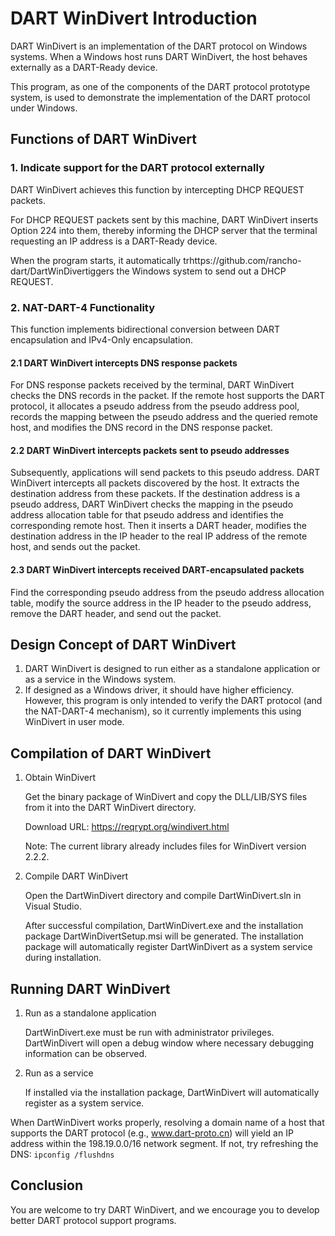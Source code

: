 # DART WinDivert Introduction
DART WinDivert is an implementation of the DART protocol on Windows systems. When a Windows host runs DART WinDivert, the host behaves externally as a DART-Ready device.

This program, as one of the components of the DART protocol prototype system, is used to demonstrate the implementation of the DART protocol under Windows.

## Functions of DART WinDivert

### 1. Indicate support for the DART protocol externally
   
   DART WinDivert achieves this function by intercepting DHCP REQUEST packets.

   For DHCP REQUEST packets sent by this machine, DART WinDivert inserts Option 224 into them, thereby informing the DHCP server that the terminal requesting an IP address is a DART-Ready device.

   When the program starts, it automatically trhttps://github.com/rancho-dart/DartWinDivertiggers the Windows system to send out a DHCP REQUEST.

### 2. NAT-DART-4 Functionality

   This function implements bidirectional conversion between DART encapsulation and IPv4-Only encapsulation.
   
#### 2.1 DART WinDivert intercepts DNS response packets
For DNS response packets received by the terminal, DART WinDivert checks the DNS records in the packet. If the remote host supports the DART protocol, it allocates a pseudo address from the pseudo address pool, records the mapping between the pseudo address and the queried remote host, and modifies the DNS record in the DNS response packet.
       
#### 2.2 DART WinDivert intercepts packets sent to pseudo addresses
Subsequently, applications will send packets to this pseudo address. DART WinDivert intercepts all packets discovered by the host. It extracts the destination address from these packets. If the destination address is a pseudo address, DART WinDivert checks the mapping in the pseudo address allocation table for that pseudo address and identifies the corresponding remote host. Then it inserts a DART header, modifies the destination address in the IP header to the real IP address of the remote host, and sends out the packet.
       
#### 2.3 DART WinDivert intercepts received DART-encapsulated packets
Find the corresponding pseudo address from the pseudo address allocation table, modify the source address in the IP header to the pseudo address, remove the DART header, and send out the packet.

## Design Concept of DART WinDivert

1. DART WinDivert is designed to run either as a standalone application or as a service in the Windows system.
1. If designed as a Windows driver, it should have higher efficiency. However, this program is only intended to verify the DART protocol (and the NAT-DART-4 mechanism), so it currently implements this using WinDivert in user mode.

## Compilation of DART WinDivert

1. Obtain WinDivert

   Get the binary package of WinDivert and copy the DLL/LIB/SYS files from it into the DART WinDivert directory.

   Download URL: https://reqrypt.org/windivert.html
 
   Note: The current library already includes files for WinDivert version 2.2.2.

1. Compile DART WinDivert
   
   Open the DartWinDivert directory and compile DartWinDivert.sln in Visual Studio.
   
   After successful compilation, DartWinDivert.exe and the installation package DartWinDivertSetup.msi will be generated. The installation package will automatically register DartWinDivert as a system service during installation.

## Running DART WinDivert

1. Run as a standalone application
   
   DartWinDivert.exe must be run with administrator privileges. DartWinDivert will open a debug window where necessary debugging information can be observed.
   
1. Run as a service
   
   If installed via the installation package, DartWinDivert will automatically register as a system service.

When DartWinDivert works properly, resolving a domain name of a host that supports the DART protocol (e.g., www.dart-proto.cn) will yield an IP address within the 198.19.0.0/16 network segment.
If not, try refreshing the DNS:
```ipconfig /flushdns```

## Conclusion
You are welcome to try DART WinDivert, and we encourage you to develop better DART protocol support programs.
